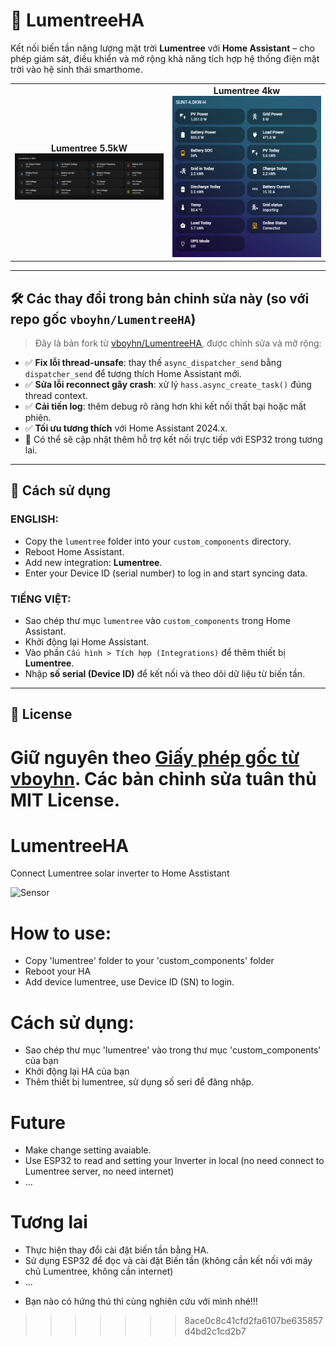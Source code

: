 # 🔌 LumentreeHA

Kết nối biến tần năng lượng mặt trời **Lumentree** với **Home Assistant** – cho phép giám sát, điều khiển và mở rộng khả năng tích hợp hệ thống điện mặt trời vào hệ sinh thái smarthome.

<table>
  <tr>
    <td align="center"><strong>Lumentree 5.5kW</strong><br><img src="https://github.com/ngoviet/LumentreeHA/blob/main/sensor.png" width="400"/></td>
    <td align="center"><strong>Lumentree 4kw</strong><br><img src="https://github.com/ngoviet/LumentreeHA/blob/main/Lumentree4kw.png" width="400"/></td>
  </tr>
</table>



---

## 🛠️ Các thay đổi trong bản chỉnh sửa này (so với repo gốc `vboyhn/LumentreeHA`)

> Đây là bản fork từ [vboyhn/LumentreeHA](https://github.com/vboyhn/LumentreeHA), được chỉnh sửa và mở rộng:

- ✅ **Fix lỗi thread-unsafe**: thay thế `async_dispatcher_send` bằng `dispatcher_send` để tương thích Home Assistant mới.
- ✅ **Sửa lỗi reconnect gây crash**: xử lý `hass.async_create_task()` đúng thread context.
- ✅ **Cải tiến log**: thêm debug rõ ràng hơn khi kết nối thất bại hoặc mất phiên.
- ✅ **Tối ưu tương thích** với Home Assistant 2024.x.
- 🔄 Có thể sẽ cập nhật thêm hỗ trợ kết nối trực tiếp với ESP32 trong tương lai.

---

## 🚀 Cách sử dụng

### ENGLISH:
- Copy the `lumentree` folder into your `custom_components` directory.
- Reboot Home Assistant.
- Add new integration: **Lumentree**.
- Enter your Device ID (serial number) to log in and start syncing data.

### TIẾNG VIỆT:
- Sao chép thư mục `lumentree` vào `custom_components` trong Home Assistant.
- Khởi động lại Home Assistant.
- Vào phần `Cấu hình > Tích hợp (Integrations)` để thêm thiết bị **Lumentree**.
- Nhập **số serial (Device ID)** để kết nối và theo dõi dữ liệu từ biến tần.

---

## 📄 License
Giữ nguyên theo [Giấy phép gốc từ vboyhn](https://github.com/vboyhn/LumentreeHA). Các bản chỉnh sửa tuân thủ MIT License.
=======
# LumentreeHA
Connect Lumentree solar inverter to Home Asstistant

<img src="https://github.com/vboyhn/LumentreeHA/blob/main/sensor.png" width="850" alt="Sensor" /> 


# How to use: 
 - Copy 'lumentree' folder to your 'custom_components' folder
 - Reboot your HA
 - Add device lumentree, use Device ID (SN) to login.

  
# Cách sử dụng:
- Sao chép thư mục 'lumentree' vào trong thư mục 'custom_components' của bạn
- Khởi động lại HA của bạn
- Thêm thiết bị lumentree, sử dụng số seri để đăng nhập.


# Future
- Make change setting avaiable.
- Use ESP32 to read and setting your Inverter in local (no need connect to Lumentree server, no need internet)
- ...

# Tương lai
- Thực hiện thay đổi cài đặt biến tần bằng HA.
- Sử dụng ESP32 để đọc và cài đặt Biến tần (không cần kết nối với máy chủ Lumentree, không cần internet)
- ...

* Bạn nào có hứng thú thì cùng nghiên cứu với mình nhé!!!
>>>>>>> 8ace0c8c41cfd2fa6107be635857d4bd2c1cd2b7
